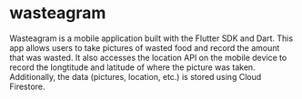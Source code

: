 # wasteagram

Wasteagram is a mobile application built with the Flutter SDK and Dart.
This app allows users to take pictures of wasted food and record the amount
that was wasted. It also accesses the location API on the mobile device to 
record the longtitude and latitude of where the picture was taken.
Additionally, the data (pictures, location, etc.) is stored using Cloud Firestore.
